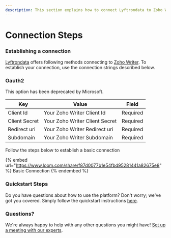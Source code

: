 ```yaml
---
description: This section explains how to connect Lyftrondata to Zoho Writer.
---
```


# Connection Steps

### Establishing a connection

[Lyftrondata](https://www.lyftrondata.com) offers following methods connecting to [Zoho Writer](https://www.lyftrondata.com/integration/business-analytics/zoho-writer/). To establish your connection, use the connection strings described below.

### Oauth2

This option has been deprecated by Microsoft.

| Key           | Value                          | Field    |
| ------------- | ------------------------------ | -------- |
| Client Id     | Your Zoho Writer Client Id     | Required |
| Client Secret | Your Zoho Writer Client Secret | Required |
| Redirect uri  | Your Zoho Writer  Redirect uri | Required |
| Subdomain     | Your Zoho Writer Subdomain     | Required |

Follow the steps below to establish a basic connection

{% embed url="https://www.loom.com/share/f87d0077b1e54fbd95281441a82675e8" %}
Basic Connection
{% endembed %}

### Quickstart Steps

Do you have questions about how to use the platform? Don't worry; we've got you covered. Simply follow the quickstart instructions [here](./).

### Questions? <a href="#questions" id="questions"></a>

We're always happy to help with any other questions you might have! [Set up a meeting with our experts](https://www.lyftrondata.com/book-a-meeting/).

